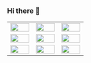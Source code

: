 ### Hi there 👋

<!--
**CuevaTomasArg/CuevaTomasArg** is a ✨ _special_ ✨ repository because its `README.md` (this file) appears on your GitHub profile.

Here are some ideas to get you started:

- 🔭 I’m currently working on ...
- 🌱 I’m currently learning ...
- 👯 I’m looking to collaborate on ...
- 🤔 I’m looking for help with ...
- 💬 Ask me about ...
- 📫 How to reach me: ...
- 😄 Pronouns: ...
- ⚡ Fun fact: ...
-->

<table>
  <tbody>
  <tr>
    <td width="20%"><a href="#" width="33%"><img src="https://www.vectorlogo.zone/logos/python/python-icon.svg" width="100%"></a></td>
    <td width="20%"><a href="#" width="33%"><img src="https://www.vectorlogo.zone/logos/r-project/r-project-official.svg" width="100%"></a></td>
    <td width="20%"><a href="#" width="33%"><img src="https://www.vectorlogo.zone/logos/djangoproject/djangoproject-icon.svg" width="100%"></a></td>
  </tr>
  <tr>
    <td width="20%"><a href="#" width="33%"><img src="https://upload.wikimedia.org/wikipedia/commons/thumb/e/ed/Pandas_logo.svg/330px-Pandas_logo.svg.png" width="100%"></a></td>
    <td width="20%"><a href="#" width="33%"><img src="https://www.vectorlogo.zone/logos/numpy/numpy-icon.svg" width="100%"></a></td>
    <td width="20%"><a href="#" width="33%"><img src="https://www.vectorlogo.zone/logos/git-scm/git-scm-icon.svg" width="100%"></a></td>
  </tr>
  <tr>
    <td width="20%"><a href="#" width="33%"><img src="https://www.vectorlogo.zone/logos/mysql/mysql-icon.svg" width="100%"></a></td>
    <td width="20%"><a href="#" width="33%"><img src="https://www.vectorlogo.zone/logos/postgresql/postgresql-icon.svg" width="100%"></a></td>
    <td width="20%"><a href="#" width="33%"><img src="https://www.vectorlogo.zone/logos/microsoft_powerbi/microsoft_powerbi-icon.svg" width="100%"></a></td>
  </tr>
  <tbody> 
</table>
